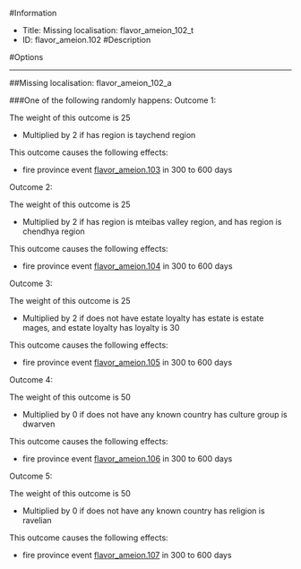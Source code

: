 #Information
 - Title: Missing localisation: flavor_ameion_102_t
 - ID: flavor_ameion.102
#Description

#Options

___
##Missing localisation: flavor_ameion_102_a

###One of the following randomly happens:
Outcome 1:

The weight of this outcome is 25
 - Multiplied by 2 if has region is taychend region

This outcome causes the following effects:<ul><li>fire province event [flavor_ameion.103](flavor_ameion.103_slug) in 300 to 600 days</li></ul>
Outcome 2:

The weight of this outcome is 25 
 - Multiplied by 2 if has region is mteibas valley region, and has region is chendhya region

This outcome causes the following effects:<ul><li>fire province event [flavor_ameion.104](flavor_ameion.104_slug) in 300 to 600 days</li></ul>
Outcome 3:

The weight of this outcome is 25  
 - Multiplied by 2 if does not have estate loyalty has estate is estate mages, and estate loyalty has loyalty is 30

This outcome causes the following effects:<ul><li>fire province event [flavor_ameion.105](flavor_ameion.105_slug) in 300 to 600 days</li></ul>
Outcome 4:

The weight of this outcome is 50
 - Multiplied by 0 if does not have any known country has culture group is dwarven

This outcome causes the following effects:<ul><li>fire province event [flavor_ameion.106](flavor_ameion.106_slug) in 300 to 600 days</li></ul>
Outcome 5:

The weight of this outcome is 50 
 - Multiplied by 0 if does not have any known country has religion is ravelian

This outcome causes the following effects:<ul><li>fire province event [flavor_ameion.107](flavor_ameion.107_slug) in 300 to 600 days</li></ul>
